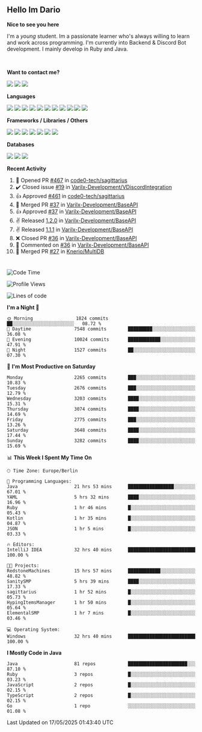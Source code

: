 <h2>Hello Im Dario</h2>

**Nice to see you here**

I'm a *young* student. Im a passionate learner who's always willing to learn and work across
programming. I'm currently into Backend & Discord Bot development. I mainly develop in Ruby and Java.

<br/>

**Want to contact me?**

<a href="https://github.com/knerio"><img src="https://img.shields.io/badge/-Github-blue?style=for-the-badge&logo=github&logoColor=white"/></a> <a href="https://discord.com/users/639416958923702292"><img src="https://img.shields.io/badge/-knerio-blue?style=for-the-badge&logo=discord&logoColor=white"/></a> <a href="https://twitch.tv/dopalos_"><img src="https://img.shields.io/badge/-twitch-blue?style=for-the-badge&logo=twitch&logoColor=white"/></a>

**Languages**

<img src="https://img.shields.io/badge/-Java-blue?style=for-the-badge&logo=java&logoColor=white"/> <img src="https://img.shields.io/badge/-Ruby-blue?style=for-the-badge&logo=Ruby&logoColor=white"/> <img src="https://img.shields.io/badge/-Git-blue?style=for-the-badge&logo=Git&logoColor=white"/> <img src="https://img.shields.io/badge/-HTML-blue?style=for-the-badge&logo=html5&logoColor=white"/> <img src="https://img.shields.io/badge/-CSS-blue?style=for-the-badge&logo=CSS3&logoColor=white"/> <img src="https://img.shields.io/badge/-Javascript-blue?style=for-the-badge&logo=javascript&logoColor=white"/> <img src="https://img.shields.io/badge/-Typescript-blue?style=for-the-badge&logo=TypeScript&logoColor=white"/> <img src="https://img.shields.io/badge/-Kotlin-blue?style=for-the-badge&logo=kotlin&logoColor=white"/> <img src="https://img.shields.io/badge/-SQL-blue?style=for-the-badge&logo=MYSQL&logoColor=white"/> <img src="https://img.shields.io/badge/-Markdown-blue?style=for-the-badge&logo=Markdown&logoColor=white"/> <img src="https://img.shields.io/badge/-JSON-blue?style=for-the-badge&logo=JSON&logoColor=white"/>
<br/>

 **Frameworks / Libraries / Others**

<img src="https://img.shields.io/badge/-Ruby_On_Rails-blue?style=for-the-badge&logo=ruby-on-rails&logoColor=white"/> <img src="https://img.shields.io/badge/-JDA-blue?style=for-the-badge&logo=JDA&logoColor=white"/> <img src="https://img.shields.io/badge/-Bootstrap-blue?style=for-the-badge&logo=Bootstrap&logoColor=white"/> <img src="https://img.shields.io/badge/-Node.JS-blue?style=for-the-badge&logo=node.js&logoColor=white"/> <img src="https://img.shields.io/badge/-React-blue?style=for-the-badge&logo=React&logoColor=white"/> <img src="https://img.shields.io/badge/-Express-blue?style=for-the-badge&logo=Express&logoColor=white"/> <img src="https://img.shields.io/badge/-Next.Js-blue?style=for-the-badge&logo=Next.Js&logoColor=white"/>

**Databases**

<img src="https://img.shields.io/badge/-MongoDB-blue?style=for-the-badge&logo=mongodb&logoColor=white"/> <img src="https://img.shields.io/badge/-MariaDB-blue?style=for-the-badge&logo=MariaDB&logoColor=white"/>
<img src="https://img.shields.io/badge/-PostgreSQL-blue?style=for-the-badge&logo=PostgreSQl&logoColor=white"/>

**Recent Activity**

<!--RECENT_ACTIVITY:start-->
1. 💪 Opened PR [#467](https://github.com/code0-tech/sagittarius/pull/467) in [code0-tech/sagittarius](https://github.com/code0-tech/sagittarius)<br>
2. ✔️ Closed issue [#19](https://github.com/Varilx-Development/VDiscordIntegration/issues/19) in [Varilx-Development/VDiscordIntegration](https://github.com/Varilx-Development/VDiscordIntegration)<br>
3. 👍 Approved [#461](https://github.com/code0-tech/sagittarius/pull/461#pullrequestreview-2844883296) in [code0-tech/sagittarius](https://github.com/code0-tech/sagittarius)<br>
4. 🎉 Merged PR [#37](https://github.com/Varilx-Development/BaseAPI/pull/37) in [Varilx-Development/BaseAPI](https://github.com/Varilx-Development/BaseAPI)<br>
5. 👍 Approved [#37](https://github.com/Varilx-Development/BaseAPI/pull/37#pullrequestreview-2844621015) in [Varilx-Development/BaseAPI](https://github.com/Varilx-Development/BaseAPI)<br>
6. ✌️ Released [1.2.0](https://github.com/Varilx-Development/BaseAPI/releases/tag/1.2.0) in [Varilx-Development/BaseAPI](https://github.com/Varilx-Development/BaseAPI)<br>
7. ✌️ Released [1.1.1](https://github.com/Varilx-Development/BaseAPI/releases/tag/1.1.1) in [Varilx-Development/BaseAPI](https://github.com/Varilx-Development/BaseAPI)<br>
8. ❌ Closed PR [#36](https://github.com/Varilx-Development/BaseAPI/pull/36) in [Varilx-Development/BaseAPI](https://github.com/Varilx-Development/BaseAPI)<br>
9. 💬 Commented on [#36](https://github.com/Varilx-Development/BaseAPI/pull/36#discussion_r2087470621) in [Varilx-Development/BaseAPI](https://github.com/Varilx-Development/BaseAPI)<br>
10. 🎉 Merged PR [#27](https://github.com/Knerio/MultiDB/pull/27) in [Knerio/MultiDB](https://github.com/Knerio/MultiDB)<br>
<!--RECENT_ACTIVITY:end-->
 
#

<!--START_SECTION:waka-->
![Code Time](http://img.shields.io/badge/Code%20Time-1%2C160%20hrs%2037%20mins-blue)

![Profile Views](http://img.shields.io/badge/Profile%20Views-1-blue)

![Lines of code](https://img.shields.io/badge/From%20Hello%20World%20I%27ve%20Written-2.4%20million%20lines%20of%20code-blue)

**I'm a Night 🦉** 

```text
🌞 Morning                1824 commits        ██░░░░░░░░░░░░░░░░░░░░░░░   08.72 % 
🌆 Daytime                7548 commits        █████████░░░░░░░░░░░░░░░░   36.08 % 
🌃 Evening                10024 commits       ████████████░░░░░░░░░░░░░   47.91 % 
🌙 Night                  1527 commits        ██░░░░░░░░░░░░░░░░░░░░░░░   07.30 % 
```
📅 **I'm Most Productive on Saturday** 

```text
Monday                   2265 commits        ███░░░░░░░░░░░░░░░░░░░░░░   10.83 % 
Tuesday                  2676 commits        ███░░░░░░░░░░░░░░░░░░░░░░   12.79 % 
Wednesday                3203 commits        ████░░░░░░░░░░░░░░░░░░░░░   15.31 % 
Thursday                 3074 commits        ████░░░░░░░░░░░░░░░░░░░░░   14.69 % 
Friday                   2775 commits        ███░░░░░░░░░░░░░░░░░░░░░░   13.26 % 
Saturday                 3648 commits        ████░░░░░░░░░░░░░░░░░░░░░   17.44 % 
Sunday                   3282 commits        ████░░░░░░░░░░░░░░░░░░░░░   15.69 % 
```


📊 **This Week I Spent My Time On** 

```text
🕑︎ Time Zone: Europe/Berlin

💬 Programming Languages: 
Java                     21 hrs 53 mins      █████████████████░░░░░░░░   67.01 % 
YAML                     5 hrs 32 mins       ████░░░░░░░░░░░░░░░░░░░░░   16.96 % 
Ruby                     1 hr 46 mins        █░░░░░░░░░░░░░░░░░░░░░░░░   05.43 % 
Kotlin                   1 hr 35 mins        █░░░░░░░░░░░░░░░░░░░░░░░░   04.87 % 
JSON                     1 hr 5 mins         █░░░░░░░░░░░░░░░░░░░░░░░░   03.33 % 

🔥 Editors: 
IntelliJ IDEA            32 hrs 40 mins      █████████████████████████   100.00 % 

🐱‍💻 Projects: 
RedstoneMachines         15 hrs 57 mins      ████████████░░░░░░░░░░░░░   48.82 % 
SanitySMP                5 hrs 39 mins       ████░░░░░░░░░░░░░░░░░░░░░   17.33 % 
sagittarius              1 hr 52 mins        █░░░░░░░░░░░░░░░░░░░░░░░░   05.73 % 
HypingItemsManager       1 hr 50 mins        █░░░░░░░░░░░░░░░░░░░░░░░░   05.64 % 
ElementalSMP             1 hr 7 mins         █░░░░░░░░░░░░░░░░░░░░░░░░   03.46 % 

💻 Operating System: 
Windows                  32 hrs 40 mins      █████████████████████████   100.00 % 
```

**I Mostly Code in Java** 

```text
Java                     81 repos            ██████████████████████░░░   87.10 % 
Ruby                     3 repos             █░░░░░░░░░░░░░░░░░░░░░░░░   03.23 % 
JavaScript               2 repos             █░░░░░░░░░░░░░░░░░░░░░░░░   02.15 % 
TypeScript               2 repos             █░░░░░░░░░░░░░░░░░░░░░░░░   02.15 % 
Go                       1 repo              ░░░░░░░░░░░░░░░░░░░░░░░░░   01.08 % 
```




 Last Updated on 17/05/2025 01:43:40 UTC
<!--END_SECTION:waka-->

